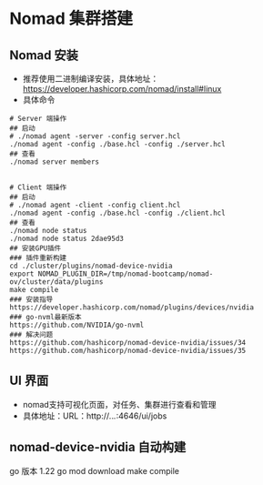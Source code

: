 # Nomad 集群搭建

## Nomad 安装

* 推荐使用二进制编译安装，具体地址：https://developer.hashicorp.com/nomad/install#linux
* 具体命令

```shell
# Server 端操作
## 启动
# ./nomad agent -server -config server.hcl
./nomad agent -config ./base.hcl -config ./server.hcl
## 查看
./nomad server members


# Client 端操作
## 启动
# ./nomad agent -client -config client.hcl
./nomad agent -config ./base.hcl -config ./client.hcl
## 查看
./nomad node status
./nomad node status 2dae95d3
## 安装GPU插件
### 插件重新构建
cd ./cluster/plugins/nomad-device-nvidia
export NOMAD_PLUGIN_DIR=/tmp/nomad-bootcamp/nomad-ov/cluster/data/plugins
make compile
### 安装指导
https://developer.hashicorp.com/nomad/plugins/devices/nvidia
### go-nvml最新版本
https://github.com/NVIDIA/go-nvml
### 解决问题
https://github.com/hashicorp/nomad-device-nvidia/issues/34
https://github.com/hashicorp/nomad-device-nvidia/issues/35

```


## UI 界面

* nomad支持可视化页面，对任务、集群进行查看和管理
* 具体地址：URL：http://*.*.*.*:4646/ui/jobs


## nomad-device-nvidia 自动构建

go 版本 1.22
go mod download
make compile
